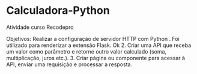 # Calculadora-Python
Atividade curso Recodepro

Objetivos:
Realizar a configuração de servidor HTTP com Python . Foi utilizado para renderizar a extensão Flask. Ok 2.	Criar uma API que receba um valor como parâmetro e retorne outro valor calculado (soma, multiplicação, juros etc.). 3.	Criar página ou componente para acessar à API, enviar uma requisição e processar a resposta.
